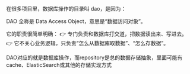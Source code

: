 在很多项目里，数据库操作的目录叫 dao，是因为：

DAO 全称是 Data Access Object，意思是“数据访问对象”。

它的职责很简单明确：
👉 专门负责和数据库打交道，把数据读出来、写进去。
👉 它不关心业务逻辑，只负责“怎么从数据库取数据”、“怎么存数据”。

DAO对应的就是数据库操作，而repository是总的数据存储抽象，里面可能有cache、ElasticSearch或其他的存储实现方式